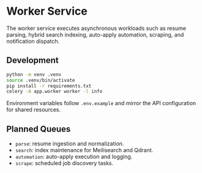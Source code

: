 # Worker Service

The worker service executes asynchronous workloads such as resume parsing, hybrid search indexing, auto-apply automation, scraping, and notification dispatch.

## Development

```bash
python -m venv .venv
source .venv/bin/activate
pip install -r requirements.txt
celery -A app.worker worker -l info
```

Environment variables follow `.env.example` and mirror the API configuration for shared resources.

## Planned Queues

- `parse`: resume ingestion and normalization.
- `search`: index maintenance for Meilisearch and Qdrant.
- `automation`: auto-apply execution and logging.
- `scrape`: scheduled job discovery tasks.

